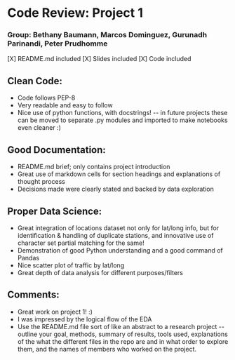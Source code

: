 # Code Review: Project 1

### Group: Bethany Baumann, Marcos Dominguez, Gurunadh Parinandi, Peter Prudhomme

[X] README.md included
[X] Slides included
[X] Code included

## Clean Code:

- Code follows PEP-8
- Very readable and easy to follow
- Nice use of python functions, with docstrings! -- in future projects these can be moved to separate .py modules and imported to make notebooks even cleaner :)

## Good Documentation:

- README.md brief; only contains project introduction
- Great use of markdown cells for section headings and explanations of thought process
- Decisions made were clearly stated and backed by data exploration

## Proper Data Science:

- Great integration of locations dataset not only for lat/long info, but for identification & handling of duplicate stations, and innovative use of character set partial matching for the same!
- Demonstration of good Python understanding and a good command of Pandas
- Nice scatter plot of traffic by lat/long
- Great depth of data analysis for different purposes/filters

## Comments:

- Great work on project 1! :)
- I was impressed by the logical flow of the EDA
- Use the README.md file sort of like an abstract to a research project -- outline your goal, methods, summary of results, tools used, explanations of the what the different files in the repo are and in what order to explore them, and the names of members who worked on the project.
